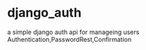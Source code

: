 # django_auth
a simple django auth api for manageing users Authentication,PasswordRest,Confirmation
